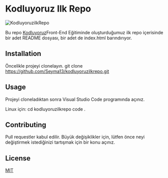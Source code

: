 # Kodluyoruz Ilk Repo

![KodluyoruzilkRepo](projec1/img/)

Bu repo [Kodluyoruz](https://www.kodluyoruz.org/)Front-End Eğitiminde oluşturduğumuz ilk repo içerisinde bir adet README dosyası, bir adet de index.html barındırıyor.

## Installation
Öncelikle projeyi clonelayın. 
git clone https://github.com/Seyma13/kodluyoruzilkrepo.git

## Usage

Projeyi cloneladıktan sonra Visual Studio Code programında açınız.

Linux için:
cd kodluyoruzilkrepo
code .

## Contributing
Pull requestler kabul edilir. Büyük değişiklikler için, lütfen önce neyi değiştirmek istediğinizi tartışmak için bir konu açınız.

## License

[MIT](https://choosealicense.com/licenses/mit/)
